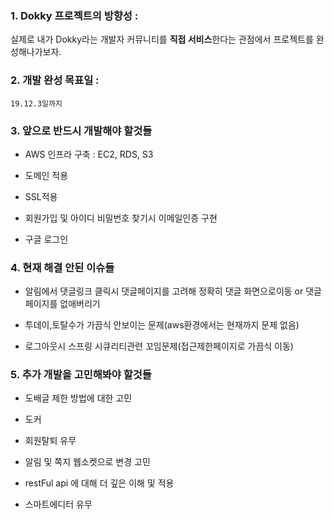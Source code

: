 ### 1. Dokky 프로젝트의 방향성 :
 실제로 내가 Dokky라는 개발자 커뮤니티를 **직접 서비스**한다는 관점에서 프로젝트를 완성해나가보자.

### 2. 개발 완성 목표일 :
    19.12.3일까지

### 3. 앞으로 반드시 개발해야 할것들

* AWS 인프라 구축 : EC2, RDS, S3

* 도메인 적용

* SSL적용

* 회원가입 및 아이디 비밀번호 찾기시 이메일인증 구현

* 구글 로그인


### 4. 현재 해결 안된 이슈들

* 알림에서 댓글링크 클릭시 댓글페이지를 고려해 정확히 댓글 화면으로이동  or 댓글페이지를 없애버리기

* 투데이,토탈수가 가끔식 안보이는 문제(aws환경에서는 현재까지 문제 없음)

* 로그아웃시 스프링 시큐리티관련 꼬임문제(접근제한페이지로 가끔식 이동)



### 5. 추가 개발을 고민해봐야 할것들

* 도배글 제한 방법에 대한 고민

* 도커

* 회원탈퇴 유무

* 알림 및 쪽지 웹소켓으로 변경 고민

* restFul api 에 대해 더 깊은 이해 및 적용

* 스마트에디터 유무